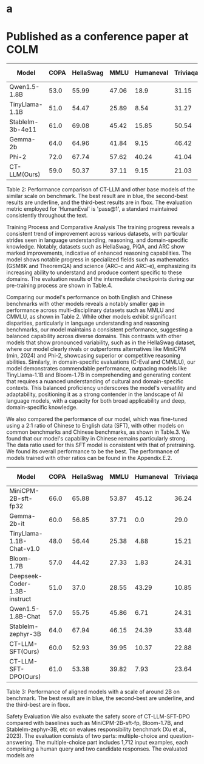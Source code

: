 # a

# Published as a conference paper at COLM
| Model | COPA | HellaSwag | MMLU | Humaneval | Triviaqa | Lambda | Squad2.0 | GSM8k | C-Eval | CMMLU |
|---|---|---|---|---|---|---|---|---|---|---|
| Qwen1.5-1.8B | 53.0 | 55.99 | 47.06 | 18.9 | 31.15 | 56.39 | 30.06 | 35.1 | 59.38 | 57.1 |
| TinyLlama-1.1B | 51.0 | 54.47 | 25.89 | 8.54 | 31.27 | 59.71 | 20.85 | 5.36 | 26.16 | 25.04 |
| StableIm-3b-4e11 | 61.0 | 69.08 | 45.42 | 15.85 | 50.54 | 70.38 | 36.44 | 10.92 | 31.71 | 31.48 |
| Gemma-2b | 64.0 | 64.96 | 41.84 | 9.15 | 46.42 | 63.38 | 6.66 | 22.14 | 31.25 | 31.11 |
| Phi-2 | 72.0 | 67.74 | 57.62 | 40.24 | 41.04 | 62.7 | 34.81 | 61.41 | 31.53 | 32.19 |
| CT-LLM(Ours) | 59.0 | 50.37 | 37.11 | 9.15 | 21.03 | 56.24 | 18.87 | 8.87 | 36.78 | 36.4 |

Table 2: Performance comparison of CT-LLM and other base models of the similar scale on benchmark. The best result are in blue, the second-best results are underline, and the third-best results are in fbox. The evaluation metric employed for 'HumanEval' is 'pass@1', a standard maintained consistently throughout the text.

Training Process and Comparative Analysis The training progress reveals a consistent trend of improvement across various datasets, with particular strides seen in language understanding, reasoning, and domain-specific knowledge. Notably, datasets such as HellaSwag, PiQA, and ARC show marked improvements, indicative of enhanced reasoning capabilities. The model shows notable progress in specialized fields such as mathematics (GSM8K and TheoremQA) and science (ARC-c and ARC-e), emphasizing its increasing ability to understand and produce content specific to these domains. The evaluation results of the intermediate checkpoints during our pre-training process are shown in Table.4.

Comparing our model's performance on both English and Chinese benchmarks with other models reveals a notably smaller gap in performance across multi-disciplinary datasets such as MMLU and CMMLU, as shown in Table 2. While other models exhibit significant disparities, particularly in language understanding and reasoning benchmarks, our model maintains a consistent performance, suggesting a balanced capability across diverse domains. This contrasts with other models that show pronounced variability, such as in the HellaSwag dataset, where our model clearly rivals or outperforms alternatives like MiniCPM (min, 2024) and Phi-2, showcasing superior or competitive reasoning abilities. Similarly, in domain-specific evaluations (C-Eval and CMMLU), our model demonstrates commendable performance, outpacing models like TinyLlama-1.1B and Bloom-1.7B in comprehending and generating content that requires a nuanced understanding of cultural and domain-specific contexts. This balanced proficiency underscores the model's versatility and adaptability, positioning it as a strong contender in the landscape of AI language models, with a capacity for both broad applicability and deep, domain-specific knowledge.

We also compared the performance of our model, which was fine-tuned using a 2:1 ratio of Chinese to English data (SFT), with other models on common benchmarks and Chinese benchmarks, as shown in Table.3. We found that our model's capability in Chinese remains particularly strong. The data ratio used for this SFT model is consistent with that of pretraining. We found its overall performance to be the best. The performance of models trained with other ratios can be found in the Appendix.E.2.

| Model | COPA | HellaSwag | MMLU | Humaneval | Triviaqa | Lambda | Squad2.0 | GSM8k | C-Eval | CMMLU |
|---|---|---|---|---|---|---|---|---|---|---|
| MiniCPM-2B-sft-fp32 | 66.0 | 65.88 | 53.87 | 45.12 | 36.24 | 60.62 | 40.52 | 55.8 | 49.14 | 51.0 |
| Gemma-2b-it | 60.0 | 56.85 | 37.71 | 0.0 | 29.0 | 55.91 | 18.46 | 15.69 | 32.3 | 33.07 |
| TinyLlama-1.1B-Chat-v1.0 | 48.0 | 56.44 | 25.38 | 4.88 | 15.21 | 61.09 | 12.89 | 3.72 | 24.61 | 24.92 |
| Bloom-1.7B | 57.0 | 44.42 | 27.33 | 1.83 | 24.31 | 48.56 | 14.49 | 1.54 | 22.51 | 24.25 |
| Deepseek-Coder-1.3B-instruct | 51.0 | 37.0 | 28.55 | 43.29 | 10.85 | 35.32 | 28.85 | 8.79 | 28.33 | 27.75 |
| Qwen1.5-1.8B-Chat | 57.0 | 55.75 | 45.86 | 6.71 | 24.31 | 48.83 | 47.95 | 28.73 | 56.84 | 54.11 |
| StableIm-zephyr-3B | 64.0 | 67.94 | 46.15 | 24.39 | 33.48 | 57.46 | 21.19 | 57.01 | 29.5 | 32.11 |
| CT-LLM-SFT(Ours) | 60.0 | 52.93 | 39.95 | 10.37 | 22.88 | 51.93 | 35.18 | 19.18 | 41.54 | 41.48 |
| CT-LLM-SFT-DPO(Ours) | 61.0 | 53.38 | 39.82 | 7.93 | 23.64 | 51.47 | 31.36 | 18.5 | 41.18 | 42.01 |

Table 3: Performance of aligned models with a scale of around 2B on benchmark. The best result are in blue, the second-best are underline, and the third-best are in fbox.

Safety Evaluation We also evaluate the safety score of CT-LLM-SFT-DPO compared with baselines such as MiniCPM-2B-sft-fp, Bloom-1.7B, and StableIm-zephyr-3B, etc on evalues responsibility benchmark (Xu et al., 2023). The evaluation consists of two parts: multiple-choice and question-answering. The multiple-choice part includes 1,712 input examples, each comprising a human query and two candidate responses. The evaluated models are